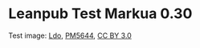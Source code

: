# Leanpub Test Markua 0.30

Test image: [Ldo](https://commons.wikimedia.org/wiki/User:Ldo), [PM5644](https://commons.wikimedia.org/wiki/File:PM5644.svg), [CC BY 3.0](https://creativecommons.org/licenses/by/3.0/legalcode)